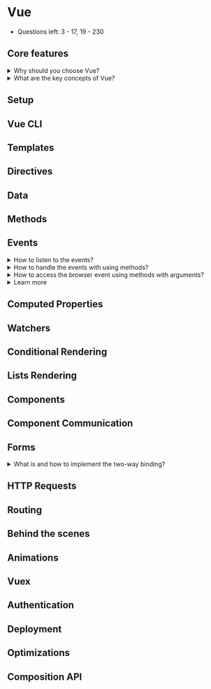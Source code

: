 # Vue
- Questions left: 3 - 17, 19 - 230

## Core features
<details>
<summary>Why should you choose Vue?</summary>

- if you want to learn faster (choose React or Vue instead of Angular)
- if your project is going to develop gradually in many steps, extending the functionality (choose React or Vue due to the best compatibility)
- when state becomes difficult to handle with vanilla JavaScript
- focus on logic and not on preventing your application from exploding
- huge ecosystem, community, high performance, development
- easy to use with multi page applications for widgets
- easy to rewrite legacy into vue
- works with a copy of DOM (compares to the actual DOM, renders only the changed parts, less traffic used, good for mobile device)

</details>

<details>
<summary>What are the key concepts of Vue?</summary>

- declarative approach
- Virtual DOM: It uses virtual DOM similar to other existing frameworks such as ReactJS, Ember etc. Virtual DOM is a light-weight in-memory tree representation of the original HTML DOM and updated without affecting the original DOM
- Components: Used to create reusable custom elements in VueJS applications
- Templates: VueJS provides HTML based templates that bind the DOM with the Vue instance data
- Routing: Navigation between pages is achieved through vue-router
- Light weight: VueJS is light weight library compared to other frameworks

</details>

## Setup
## Vue CLI
## Templates
## Directives
## Data
## Methods
## Events
<details>
<summary>How to listen to the events?</summary>

- with `v-on` directive or shortcut `@`
```HTML
<div id="event">
  <button v-on:click="console.log(message)">Click!</button>
  <!-- or -->
  <button @click="console.log(message)">Click!</button>
</div>
```
```JavaScript
Vue.createApp({
  data() {
    return {
      message: 'Hello!'
    }
  }
}).mount('#event');
```

</details>

<details>
<summary>How to handle the events with using methods?</summary>

```HTML
<div id="event">
  <button @click="printMessage">Click!</button>
</div>
```
```JavaScript
Vue.createApp({
  data() {
    return {
      message: 'Hello!'
    }
  },
  methods: {
    printMessage(evt) {
      console.log(evt.target, this.message);
    }
  }
}).mount('#event');
```

</details>

<details>
<summary>How to access the browser event using methods with arguments?</summary>

```HTML
<div id="event">
  <button @click="printMessage('Harry', $event)">Click!</button>
</div>
```
```JavaScript
Vue.createApp({
  data() {
    return {
      message: 'Hello!'
    }
  },
  methods: {
    printMessage(name, evt) {
      console.log(evt.target, name + ' ' + this.message);
    }
  }
}).mount('#event');
```

</details>

<details>
<summary>Learn more</summary>

- [Event Handling](https://v3.vuejs.org/guide/events.html)

</details>

## Computed Properties
## Watchers
## Conditional Rendering
## Lists Rendering
## Components
## Component Communication
## Forms
<details>
<summary>What is and how to implement the two-way binding?</summary>

- combination of event and data binding
- instead of `v-bind:value v-on:input` there is a shortcut directive `v-model`
```HTML
<input v-model="name" type="text">
<p>Name is: {{ name }}</p>
```

</details>

## HTTP Requests
## Routing
## Behind the scenes
## Animations
## Vuex
## Authentication
## Deployment
## Optimizations
## Composition API
